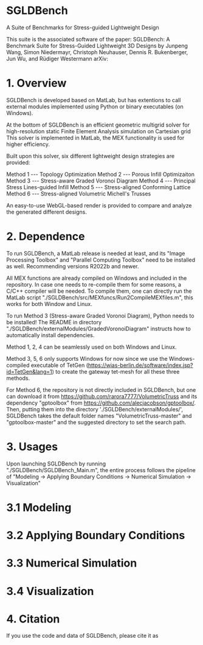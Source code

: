 # SGLDBench
A Suite of Benchmarks for Stress-guided Lightweight Design

This suite is the associated software of the paper: 
	SGLDBench: A Benchmark Suite for Stress-Guided Lightweight 3D Designs
	by Junpeng Wang, Simon Niedermayr, Christoph Neuhauser, Dennis R. Bukenberger, Jun Wu, and Rüdiger Westermann
	arXiv: 
	
# 1. Overview
SGLDBench is developed based on MatLab, but has extentions to call external modules implemented using Python or binary executables (on Windows).

At the bottom of SGLDBench is an efficient geometric multigrid solver for high-resolution static Finite Element Analysis simulation on Cartesian grid
This solver is implemented in MatLab, the MEX functionality is used for higher efficiency.

Built upon this solver, six different lightweight design strategies are provided:

Method 1 --- Topology Optimization
Method 2 --- Porous Infill Optimizaiton
Method 3 --- Stress-aware Graded Voronoi Diagram
Method 4 --- Principal Stress Lines-guided Infill
Method 5 --- Stress-aligned Conforming Lattice
Method 6 --- Stress-aligned Volumetric Michell's Trusses

An easy-to-use WebGL-based render is provided to compare and analyze the generated different designs.

# 2. Dependence
To run SGLDBench, a MatLab release is needed at least, and its "Image Processing Toolbox" and "Parallel Computing Toolbox" need to be installed as well. 
Recommending versions R2022b and newer.

All MEX functions are already compiled on Windows and included in the repository. In case one needs to re-compile them for some reasons, a C/C++ compiler will
be needed. To compile them, one can directly run the MatLab script "./SGLDBench/src/MEXfuncs/Run2CompileMEXfiles.m", this works for both Window and Linux.

To run Method 3 (Stress-aware Graded Voronoi Diagram), Python needs to be installed! The README in directory "./SGLDBench/externalModules/GradedVoronoiDiagram"
instructs how to automatically install dependencies.

Method 1, 2, 4 can be seamlessly used on both Windows and Linux.

Method 3, 5, 6 only supports Windows for now since we use the Windows-compiled executable of TetGen (https://wias-berlin.de/software/index.jsp?id=TetGen&lang=1) 
to create the gateway tet-mesh for all these three methods.

For Method 6, the repository is not directly included in SGLDBench, but one can download it from https://github.com/rarora7777/VolumetricTruss and its 
dependency "gptoolbox" from https://github.com/alecjacobson/gptoolbox/. Then, putting them into the directory './SGLDBench/externalModules/', SGLDBench takes
the default folder names "VolumetricTruss-master" and "gptoolbox-master" and the suggested directory to set the search path.

# 3. Usages
Upon launching SGLDBench by running "./SGLDBench/SGLDBench_Main.m", the entire process follows the pipeline of
"Modeling -> Applying Boundary Conditions -> Numerical Simulation -> Visualization"
# 3.1 Modeling

# 3.2 Applying Boundary Conditions

# 3.3 Numerical Simulation

# 3.4 Visualization

# 4. Citation
If you use the code and data of SGLDBench, please cite it as 

